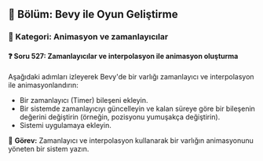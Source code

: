 ## 📘 Bölüm: Bevy ile Oyun Geliştirme  
### 🔹 Kategori: Animasyon ve zamanlayıcılar  
#### ❓ Soru 527: Zamanlayıcılar ve interpolasyon ile animasyon oluşturma

Aşağıdaki adımları izleyerek Bevy'de bir varlığı zamanlayıcı ve interpolasyon ile animasyonlandırın:

- Bir zamanlayıcı (Timer) bileşeni ekleyin.
- Bir sistemde zamanlayıcıyı güncelleyin ve kalan süreye göre bir bileşenin değerini değiştirin (örneğin, pozisyonu yumuşakça değiştirin).
- Sistemi uygulamaya ekleyin.

🔧 **Görev:** Zamanlayıcı ve interpolasyon kullanarak bir varlığın animasyonunu yöneten bir sistem yazın.

